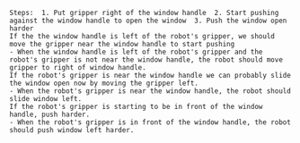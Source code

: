 
    Steps:  1. Put gripper right of the window handle  2. Start pushing against the window handle to open the window  3. Push the window open harder
    If the the window handle is left of the robot's gripper, we should move the gripper near the window handle to start pushing
    - When the window handle is left of the robot's gripper and the robot's gripper is not near the window handle, the robot should move gripper to right of window handle.
    If the robot's gripper is near the window handle we can probably slide the window open now by moving the gripper left.
    - When the robot's gripper is near the window handle, the robot should slide window left.
    If the robot's gripper is starting to be in front of the window handle, push harder.
    - When the robot's gripper is in front of the window handle, the robot should push window left harder.